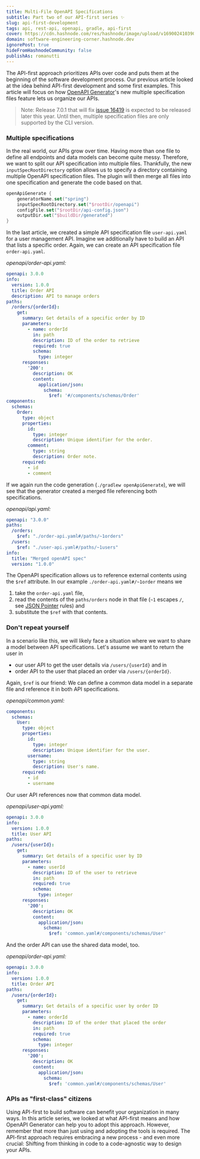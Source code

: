 ```yaml
---
title: Multi-File OpenAPI Specifications
subtitle: Part two of our API-first series ✨
slug: api-first-development
tags: api, rest-api, openapi, gradle, api-first
cover: https://cdn.hashnode.com/res/hashnode/image/upload/v1690024103909/5Im8zw6FL.jpg?auto=format
domain: software-engineering-corner.hashnode.dev
ignorePost: true
hideFromHashnodeCommunity: false
publishAs: romanutti
---
```


The API-first approach prioritizes APIs over code and puts them at the beginning of the software development process.
Our previous article looked at the idea behind API-first development and some first examples.
This article will focus on how [OpenAPI Generator](https://github.com/OpenAPITools/openapi-generator)'s new multiple specification files feature lets us organize our APIs.

> Note: Release 7.0.1 that will fix [issue 16419](https://github.com/OpenAPITools/openapi-generator/issues/16419) is expected to be released later this year. Until then, multiple specification files are only supported by the CLI version.

### Multiple specifications

In the real world, our APIs grow over time. Having more than one file to define all endpoints and data models can become quite messy. Therefore, we want to split our API specification into multiple files.
Thankfully, the new `inputSpecRootDirectory` option allows us to specify a directory containing multiple OpenAPI specification files. The plugin will then merge all files into one specification and generate the code based on that.

```kotlin
openApiGenerate {
    generatorName.set("spring") 
    inputSpecRootDirectory.set("$rootDir/openapi")
    configFile.set("$rootDir/api-config.json")
    outputDir.set("$buildDir/generated")
}
```

In the last article, we created a simple API specification file `user-api.yaml` for a user management API.
Imagine we additionally have to build an API that lists a specific order. Again, we can create an API specification file `order-api.yaml`.

_openapi/order-api.yaml:_
```yaml
openapi: 3.0.0
info:
  version: 1.0.0
  title: Order API
  description: API to manage orders
paths:
  /orders/{orderId}:
    get:
      summary: Get details of a specific order by ID
      parameters:
        - name: orderId
          in: path
          description: ID of the order to retrieve
          required: true
          schema:
            type: integer
      responses:
        '200':
          description: OK
          content:
            application/json:
              schema:
                $ref: '#/components/schemas/Order'
components:
  schemas:
    Order:
      type: object
      properties:
        id:
          type: integer
          description: Unique identifier for the order.
        comment:
          type: string
          description: Order note.
      required:
        - id
        - comment
```

If we again run the code generation (`./gradlew openApiGenerate`), we will see that the generator created a merged file referencing both specifications.

_openapi/api.yaml:_
```yaml
openapi: "3.0.0"
paths:
  /orders:
    $ref: "./order-api.yaml#/paths/~1orders"
  /users:
    $ref: "./user-api.yaml#/paths/~1users"
info:
  title: "Merged openAPI spec"
  version: "1.0.0"
```
The OpenAPI specification allows us to reference external contents using the `$ref` attribute.
In our example `./order-api.yaml#/~1order` means we 
1. take the `order-api.yaml` file, 
2. read the contents of the `paths/orders` node in that file (`~1` escapes `/`, see [JSON Pointer](https://swagger.io/docs/specification/using-ref/) rules) and 
3. substitute the `$ref` with that contents.

### Don't repeat yourself

In a scenario like this, we will likely face a situation where we want to share a model between API specifications.
Let's assume we want to return the user in
* our user API to get the user details via `/users/{userId}` and in
* order API to the user that placed an order via `/users/{orderId}`.

Again, `$ref` is our friend: We can define a common data model in a separate file and reference it in both API specifications.

_openapi/common.yaml:_

```yaml
components:
  schemas:
    User:
      type: object
      properties:
        id:
          type: integer
          description: Unique identifier for the user.
        username:
          type: string
          description: User's name.
      required:
        - id
        - username
```

Our user API references now that common data model.

_openapi/user-api.yaml:_
```yaml
openapi: 3.0.0
info:
  version: 1.0.0
  title: User API
paths:
  /users/{userId}:
    get:
      summary: Get details of a specific user by ID
      parameters:
        - name: userId
          description: ID of the user to retrieve
          in: path
          required: true
          schema:
            type: integer
      responses:
        '200':
          description: OK
          content:
            application/json:
              schema:
                $ref: 'common.yaml#/components/schemas/User'
```

And the order API can use the shared data model, too.

_openapi/order-api.yaml:_

```yaml
openapi: 3.0.0
info:
  version: 1.0.0
  title: Order API
paths:
  /users/{orderId}:
    get:
      summary: Get details of a specific user by order ID
      parameters:
        - name: orderId
          description: ID of the order that placed the order
          in: path
          required: true
          schema:
            type: integer
      responses:
        '200':
          description: OK
          content:
            application/json:
              schema:
                $ref: 'common.yaml#/components/schemas/User'
```

### APIs as "first-class" citizens

Using API-first to build software can benefit your organization in many ways. 
In this article series, we looked at what API-first means and how OpenAPI Generator can help you to adopt this approach.
However, remember that more than just using and adopting the tools is required. The API-first approach requires embracing a new process - and even more crucial: Shifting from thinking in code to a code-agnostic way to design your APIs.